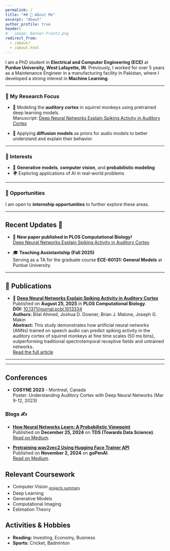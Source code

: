 ```yaml
---
permalink: /
title: "## 👋 About Me"
excerpt: "About"
author_profile: true
header:
#   image: Banner-Front2.png
redirect_from: 
  - /about/
  - /about.html
---
```


I am a PhD student in **Electrical and Computer Engineering (ECE)** at **Purdue University, West Lafayette, IN**. Previously, I worked for over 5 years as a Maintenance Engineer in a manufacturing facility in Pakistan, where I developed a strong interest in **Machine Learning**.  

---

### 🔬 My Research Focus

- 🧠 Modeling the **auditory cortex** in squirrel monkeys using pretrained deep learning models.  
  Manuscript: [Deep Neural Networks Explain Spiking Activity in Auditory Cortex](https://journals.plos.org/ploscompbiol/article?id=10.1371/journal.pcbi.1013334)  

- 🎵 Applying **diffusion models** as priors for audio models to better understand and explain their behavior.  

---

### 🌟 Interests

- 🤖 **Generative models**, **computer vision**, and **probabilistic modeling**  
- 🌍 Exploring applications of AI in real-world problems  

---

### 💼 Opportunities

I am open to **internship opportunities** to further explore these areas.  

---

## Recent Updates 📢

- 📰 **New paper published in PLOS Computational Biology!**  
  [Deep Neural Networks Explain Spiking Activity in Auditory Cortex](https://journals.plos.org/ploscompbiol/article?id=10.1371/journal.pcbi.1013334)

- 🎓 **Teaching Assistantship (Fall 2025)**  
  Serving as a TA for the graduate course **ECE-60131: General Models** at Purdue University.


---

## 🔬 Publications

- 📰 **[Deep Neural Networks Explain Spiking Activity in Auditory Cortex](https://journals.plos.org/ploscompbiol/article?id=10.1371/journal.pcbi.1013334)**  
  Published on **August 25, 2025** in **PLOS Computational Biology**.  
  **DOI:** [10.1371/journal.pcbi.1013334](https://doi.org/10.1371/journal.pcbi.1013334)  
  **Authors:** Bilal Ahmed, Joshua D. Downer, Brian J. Malone, Joseph G. Makin  
  **Abstract:** This study demonstrates how artificial neural networks (ANNs) trained on speech audio can predict spiking activity in the auditory cortex of squirrel monkeys at fine time scales (50 ms bins), outperforming traditional spectrotemporal receptive fields and untrained networks.  
  [Read the full article](https://journals.plos.org/ploscompbiol/article?id=10.1371/journal.pcbi.1013334)

---

---


  
## Conferences
- **COSYNE 2023** - Montreal, Canada  
  Poster: Understanding Auditory Cortex with Deep Neural Networks (Mar 9-12, 2023)

### Blogs ✍️  
- **[How Neural Networks Learn: A Probabilistic Viewpoint](https://medium.com/towards-data-science/how-neural-networks-learn-a-probabilistic-viewpoint-0f6a78dc58e2)**  
  Published on **December 25, 2024** on **TDS (Towards Data Science)**.  
  [Read on Medium](https://medium.com/towards-data-science/how-neural-networks-learn-a-probabilistic-viewpoint-0f6a78dc58e2).

- **[Pretraining wav2vec2 Using Hugging Face Trainer API](https://medium.com/gopenai/pretraining-wav2vec2-using-huggingface-trainer-api-19fbf2fc6bf2)**  
  Published on **November 2, 2024** on **goPenAI**.  
  [Read on Medium](https://medium.com/gopenai/pretraining-wav2vec2-using-huggingface-trainer-api-19fbf2fc6bf2).




<!-- 
## Education
- **Purdue University** - West Lafayette, IN  
  Ph.D. in Electrical & Computer Engineering (Aug 2021 -- Present)  
  GPA: 3.87/4.0

- **University of Engineering & Technology Lahore** - Lahore, Pakistan  
  B.Sc. in Electrical Engineering (with Honours) (Aug 2011 -- Jun 2015)  
  GPA: 3.859/4.0 -->


## Relevant Coursework
<!-- 
<div style="display: flex; justify-content: center; padding: 20px;">

<table style="border-collapse: collapse; border: none;">
  <tr>
    <td style="padding: 10px;">
      <ul style="list-style-type: disc; padding-left: 20px; margin: 0;">
        <li>Introduction to Deep Learning (A+)</li>
        <li>Deep Learning (A+)</li>
        <li>Estimation Theory (A)</li>
      </ul>
    </td>
    <td style="padding: 10px;">
      <ul style="list-style-type: disc; padding-left: 20px; margin: 0;">
        <li>Generative Models (A)</li>
        <li>Computational Imaging (Image Processing II) (A)</li>
        <li>Computer Vision (In-progress)</li>
      </ul>
    </td>
  </tr>
</table>

</div> 
 -->

- Computer Vision <sub>[projects summary](https://github.com/bilalhsp/computer-vision)</sub>
- Deep Learning 
- Generative Models
- Computational Imaging 
- Estimation Theory

## Activities & Hobbies
- **Reading:** Investing, Economy, Business
- **Sports:** Cricket, Badminton


<!-- |  |   |  
|-------------------------------|------------------------|
| • Introduction to Deep Learning (A+)   | • Estimation Theory (A)   |
| • Deep Learning (A+)      | • Computational Imaging (Image Processing II) (A)       |
| • Generative Models (A)     | • Computer Vision (In-progress)      


## Skills
- **Programming Languages:** Python, C, MATLAB
- **Deep Learning Frameworks:** PyTorch, Scikit-learn, PyTorch-Lightning (multi-GPU training), Hugging Face
- **Python Libraries:** NumPy, SciPy, Pandas, Matplotlib, scikit-image, transformers, torchaudio|

## Work Experience

- **Purdue University** - West Lafayette, IN  
  *Graduate Research Assistant* (Aug 2021 -- Present)  
  - Working on using diffusion models as priors for interpreting audio models.
  - Auditory cortex modelling in squirrel monkeys, using pretrained deep learning models. (preprint on bioarXiv,
under review).
  - Trained the wav2letter speech-to-text model from scratch on LibriSpeech (960 hours) utilizing up to 8 GPUs.
  - Trained a self-supervised wav2vec2 model on a subset of the Audioset dataset (excluding speech and music) as a general audio processor, using up to 4 GPUs.

- **Purdue University** - West Lafayette, IN  
  *Teaching Assistant for Generative Models Course* (Jan 2024 -- May 2024)  
  - Provided one-on-one guidance during office hours, assisting students with understanding advanced concepts in probabilistic generative models.
  - Graded assignments and exams, focusing on ensuring conceptual understanding and correct application of generative models.

- **Fauji Fertilizer Company Limited** - Sindh, Pakistan  
  *Deputy Executive - Instrumentation & Control* (Sep 2015 -- Jul 2021)  
  - Preventive maintenance at utilities plant, leading a team of 7 staff members.
  - Team lead for maintenance of gas turbine (Solar Turbines).
  - Carried out system upgrades and reliability enhancement projects.
  - Upgraded speed governor at steam turbine, resulting in 8% efficiency enhancement.
  - Led the instrumentation team for maintenance activities during annual turnaround.
  - Led the firefighting squad of E&I department to victory during the annual competition.

- **Al-Khawarizmi Institute of Computer Science** - Lahore, Pakistan  
  *Research Intern* (Jul -- Sep 2014)  
  - Worked on development and installation of solar reflectors at heliostat power plant.
  - Tasks included PCB design, soldering, electrical testing, and programming microcontroller using C language.

## Awards
- National ICT R&D Scholarship (fully-funded for BS(EE)) (2011 -- 2015)

## Volunteering
- Career Counselling to school children of rural areas (hometown) in Pakistan (2015 -- 2020)


 -->






<!-- ================ -->
<!-- My Recent Tweets -->
<!-- ================ -->

<!-- <div style="max-height: 300px; overflow-y: scroll;">
  <a class="twitter-timeline" data-width="300" href="https://twitter.com/HamidRixvi?ref_src=twsrc%5Etfw">My recent tweets</a> 
  <script async src="https://platform.twitter.com/widgets.js" charset="utf-8"></script>
</div> -->
